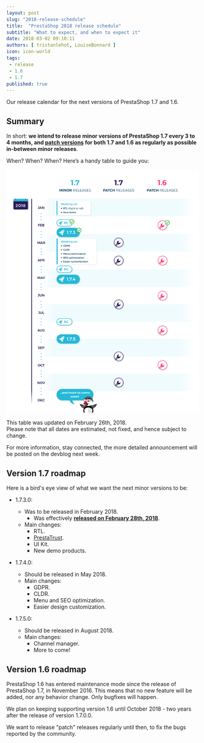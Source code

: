 ```yaml
---
layout: post
slug: "2018-release-schedule"
title:  "PrestaShop 2018 release schedule"
subtitle: "What to expect, and when to expect it"
date: 2018-03-02 09:10:11
authors: [ tristanlehot, LouiseBonnard ]
icon: icon-world
tags:
 - release
 - 1.6
 - 1.7
published: true
---
```


Our release calendar for the next versions of PrestaShop 1.7 and 1.6.


## Summary

In short: **we intend to release minor versions of PrestaShop 1.7 every 3 to 4 months, and [patch versions](http://build.prestashop.com/news/a-more-semantic-versioning-scheme/#semwhat) for both 1.7 and 1.6 as regularly as possible in-between minor releases**.

When? When? When? Here’s a handy table to guide you:

![Prestashop 2018 release schedule](/assets/images/2018/03/Roadmap_2018.jpg)

This table was updated on February 26th, 2018.<br/>
Please note that all dates are estimated, not fixed, and hence subject to change.

For more information, stay connected, the more detailed announcement will be posted on the devblog next week.


## Version 1.7 roadmap

Here is a bird's eye view of what we want the next minor versions to be:

* 1.7.3.0:
  * Was to be released in February 2018.
    * Was effectively **[released on February 28th, 2018](http://build.prestashop.com/news/prestashop-1-7-3-0-available/)**.
  * Main changes:
    * RTL.
    * [PrestaTrust](https://www.prestashop.com/en/prestatrust).
    * UI Kit.
    * New demo products.


* 1.7.4.0:
  * Should be released in May 2018.
  * Main changes:
    * GDPR.
    * CLDR.
    * Menu and SEO optimization.
    * Easier design customization.

* 1.7.5.0:
  * Should be released in August 2018.
  * Main changes:
    * Channel manager.
    * More to come!


## Version 1.6 roadmap

PrestaShop 1.6 has entered maintenance mode since the release of PrestaShop 1.7, in November 2016. This means that no new feature will be added, nor any behavior change. Only bugfixes will happen.

We plan on keeping supporting version 1.6 until October 2018 - two years after the release of version 1.7.0.0.

We want to release "patch" releases regularly until then, to fix the bugs reported by the community.
